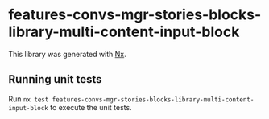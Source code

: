 # features-convs-mgr-stories-blocks-library-multi-content-input-block

This library was generated with [Nx](https://nx.dev).

## Running unit tests

Run `nx test features-convs-mgr-stories-blocks-library-multi-content-input-block` to execute the unit tests.
